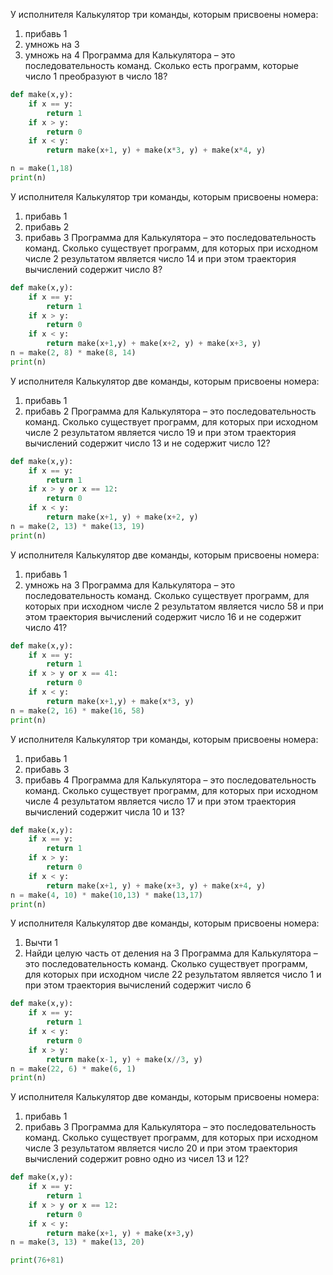 У исполнителя Калькулятор три команды, которым присвоены номера:
1. прибавь 1
2. умножь на 3
3. умножь на 4
Программа для Калькулятора – это последовательность команд.
Сколько есть программ, которые число 1 преобразуют в число 18?

```python
def make(x,y):
    if x == y:
        return 1
    if x > y:
        return 0
    if x < y:
        return make(x+1, y) + make(x*3, y) + make(x*4, y)

n = make(1,18)
print(n)
```
У исполнителя Калькулятор три команды, которым присвоены номера:
1. прибавь 1
2. прибавь 2
3. прибавь 3
Программа для Калькулятора – это последовательность команд.
Сколько существует программ, для которых при исходном числе 2 результатом является число 14 и при этом траектория вычислений содержит число 8?

```python
def make(x,y):
    if x == y:
        return 1
    if x > y:
        return 0
    if x < y:
        return make(x+1,y) + make(x+2, y) + make(x+3, y)
n = make(2, 8) * make(8, 14)
print(n)
```

У исполнителя Калькулятор две команды, которым присвоены номера:
1. прибавь 1
2. прибавь 2
Программа для Калькулятора – это последовательность команд.
Сколько существует программ, для которых при исходном числе 2 результатом является число 19 и при этом траектория вычислений содержит число 13 и не содержит число 12?

```python
def make(x,y):
    if x == y:
        return 1
    if x > y or x == 12:
        return 0
    if x < y:
        return make(x+1, y) + make(x+2, y)
n = make(2, 13) * make(13, 19)
print(n)
```

У исполнителя Калькулятор две команды, которым присвоены номера:
1. прибавь 1
2. умножь на 3
Программа для Калькулятора – это последовательность команд.
Сколько существует программ, для которых при исходном числе 2 результатом является число 58 и при этом траектория вычислений содержит число 16 и не содержит число 41?

```python
def make(x,y):
    if x == y:
        return 1
    if x > y or x == 41:
        return 0
    if x < y:
        return make(x+1,y) + make(x*3, y)
n = make(2, 16) * make(16, 58)
print(n)
```

У исполнителя Калькулятор три команды, которым присвоены номера:
1. прибавь 1
2. прибавь 3
3. прибавь 4
Программа для Калькулятора – это последовательность команд.
Сколько существует программ, для которых при исходном числе 4 результатом является число 17 и при этом траектория вычислений содержит числа 10 и 13?

```python
def make(x,y):
    if x == y:
        return 1
    if x > y:
        return 0
    if x < y:
        return make(x+1, y) + make(x+3, y) + make(x+4, y)
n = make(4, 10) * make(10,13) * make(13,17)
print(n)
```

У исполнителя Калькулятор две команды, которым присвоены номера:
1. Вычти 1
2. Найди целую часть от деления на 3
Программа для Калькулятора – это последовательность команд.
Сколько существует программ, для которых при исходном числе 22 результатом является число 1 и при этом траектория вычислений содержит число 6

```python
def make(x,y):
    if x == y:
        return 1
    if x < y:
        return 0
    if x > y:
        return make(x-1, y) + make(x//3, y)
n = make(22, 6) * make(6, 1)
print(n)
```

У исполнителя Калькулятор две команды, которым присвоены номера:
   1. прибавь 1
   2. прибавь 3
Программа для Калькулятора – это последовательность команд.
Сколько существует программ, для которых при исходном числе 3 результатом является число 20 и при этом траектория вычислений содержит ровно одно из чисел 13 и 12?

```python
def make(x,y):
    if x == y:
        return 1
    if x > y or x == 12:
        return 0
    if x < y:
        return make(x+1, y) + make(x+3,y)
n = make(3, 13) * make(13, 20)

print(76+81)
```

